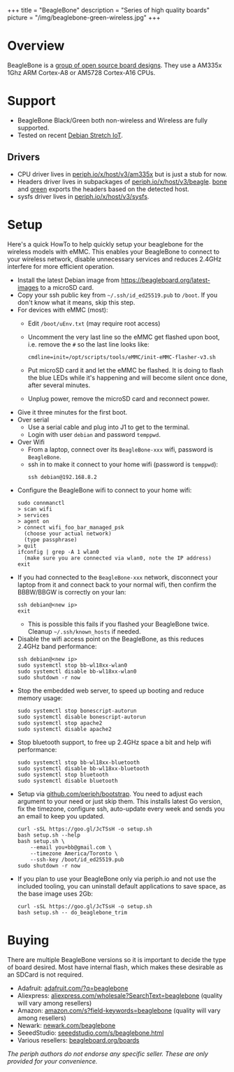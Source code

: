 +++
title = "BeagleBone"
description = "Series of high quality boards"
picture = "/img/beaglebone-green-wireless.jpg"
+++

# Overview

BeagleBone is a [group of open source board
designs](https://beagleboard.org/boards). They use a AM335x 1Ghz ARM Cortex-A8
or AM5728 Cortex-A16 CPUs.


# Support

- BeagleBone Black/Green both non-wireless and Wireless are fully supported.
- Tested on recent [Debian Stretch IoT](https://beagleboard.org/latest-images).


## Drivers

- CPU driver lives in
  [periph.io/x/host/v3/am335x](https://periph.io/x/host/v3/am335x) but
  is just a stub for now.
- Headers driver lives in subpackages of
  [periph.io/x/host/v3/beagle](https://periph.io/x/host/v3/beagle).
  [bone](https://periph.io/x/host/v3/beagle/bone) and
  [green](https://periph.io/x/host/v3/beagle/green) exports the headers
  based on the detected host.
- sysfs driver lives in
  [periph.io/x/host/v3/sysfs](https://periph.io/x/host/v3/sysfs).


# Setup

Here's a quick HowTo to help quickly setup your beaglebone for the wireless
models with eMMC. This enables your BeagleBone to connect to your wireless
network, disable unnecessary services and reduces 2.4GHz interfere for more
efficient operation.

- Install the latest Debian image from https://beagleboard.org/latest-images to
  a microSD card.
- Copy your ssh public key from `~/.ssh/id_ed25519.pub` to `/boot`. If you don't
  know what it means, skip this step.
- For devices with eMMC (most):
  - Edit `/boot/uEnv.txt` (may require root access)
  - Uncomment the very last line so the eMMC get flashed upon boot, i.e. remove
    the `#` so the last line looks like:

    ```
    cmdline=init=/opt/scripts/tools/eMMC/init-eMMC-flasher-v3.sh
    ```
  - Put microSD card it and let the eMMC be flashed. It is doing to flash the
    blue LEDs while it's happening and will become silent once done, after
    several minutes.
  - Unplug power, remove the microSD card and reconnect power.
- Give it three minutes for the first boot.
- Over serial
  - Use a serial cable and plug into J1 to get to the terminal.
  - Login with user `debian` and password `temppwd`.
- Over Wifi
  - From a laptop, connect over its `BeagleBone-xxx` wifi, password is
    `BeagleBone`.
  - ssh in to make it connect to your home wifi (password is `temppwd`):
    ```
    ssh debian@192.168.8.2
    ```
- Configure the BeagleBone wifi to connect to your home wifi:
    ```
    sudo connmanctl
    > scan wifi
    > services
    > agent on
    > connect wifi_foo_bar_managed_psk
      (choose your actual network)
      (type passphrase)
    > quit
    ifconfig | grep -A 1 wlan0
      (make sure you are connected via wlan0, note the IP address)
    exit
    ```
- If you had connected to the `BeagleBone-xxx` network, disconnect your laptop
  from it and connect back to your normal wifi, then confirm the BBBW/BBGW is
  correctly on your lan:
    ```
    ssh debian@<new ip>
    exit
    ```
  - This is possible this fails if you flashed your BeagleBone twice. Cleanup
    `~/.ssh/known_hosts` if needed.
- Disable the wifi access point on the BeagleBone, as this reduces 2.4GHz band
  performance:
    ```
    ssh debian@<new ip>
    sudo systemctl stop bb-wl18xx-wlan0
    sudo systemctl disable bb-wl18xx-wlan0
    sudo shutdown -r now
    ```
- Stop the embedded web server, to speed up booting and reduce memory usage:
    ```
    sudo systemctl stop bonescript-autorun
    sudo systemctl disable bonescript-autorun
    sudo systemctl stop apache2
    sudo systemctl disable apache2
    ```
- Stop bluetooth support, to free up 2.4GHz space a bit and help wifi
  performance:
    ```
    sudo systemctl stop bb-wl18xx-bluetooth
    sudo systemctl disable bb-wl18xx-bluetooth
    sudo systemctl stop bluetooth
    sudo systemctl disable bluetooth
    ```
- Setup via [github.com/periph/bootstrap](https://github.com/periph/bootstrap).
  You need to adjust each argument to your need or just skip them. This installs
  latest Go version, fix the timezone, configure ssh, auto-update every week and
  sends you an email to keep you updated.
    ```
    curl -sSL https://goo.gl/JcTSsH -o setup.sh
    bash setup.sh --help
    bash setup.sh \
        --email you+bb@gmail.com \
        --timezone America/Toronto \
        --ssh-key /boot/id_ed25519.pub
    sudo shutdown -r now
    ```
- If you plan to use your BeagleBone only via periph.io and not use the included
  tooling, you can uninstall default applications to save space, as the base
  image uses 2Gb:
    ```
    curl -sSL https://goo.gl/JcTSsH -o setup.sh
    bash setup.sh -- do_beaglebone_trim
    ```


# Buying

There are multiple BeagleBone versions so it is important to decide the type of
board desired. Most have internal flash, which makes these desirable as an
SDCard is not required.

- Adafruit: [adafruit.com/?q=beaglebone](https://www.adafruit.com/?q=beaglebone)
- Aliexpress:
  [aliexpress.com/wholesale?SearchText=beaglebone](https://aliexpress.com/wholesale?SearchText=beaglebone)
  (quality will vary among resellers)
- Amazon:
  [amazon.com/s?field-keywords=beaglebone](https://amazon.com/s?field-keywords=beaglebone)
  (quality will vary among resellers)
- Newark: [newark.com/beaglebone](https://www.newark.com/b/beagleboard)
- SeeedStudio:
  [seeedstudio.com/s/beaglebone.html](https://seeedstudio.com/s/beaglebone.html)
- Various resellers: [beagleboard.org/boards](https://beagleboard.org/boards)

_The periph authors do not endorse any specific seller. These are only provided
for your convenience._
